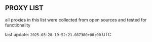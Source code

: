 ## PROXY LIST

all proxies in this list were collected from open sources and tested for functionality

last update: `2025-03-28 19:52:21.087380+00:00` UTC